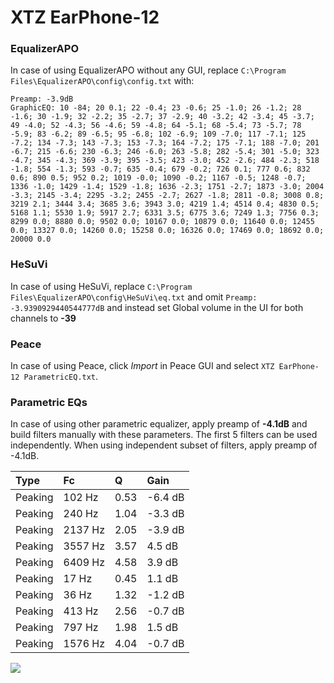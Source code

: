 # XTZ EarPhone-12

### EqualizerAPO
In case of using EqualizerAPO without any GUI, replace `C:\Program Files\EqualizerAPO\config\config.txt`
with:
```
Preamp: -3.9dB
GraphicEQ: 10 -84; 20 0.1; 22 -0.4; 23 -0.6; 25 -1.0; 26 -1.2; 28 -1.6; 30 -1.9; 32 -2.2; 35 -2.7; 37 -2.9; 40 -3.2; 42 -3.4; 45 -3.7; 49 -4.0; 52 -4.3; 56 -4.6; 59 -4.8; 64 -5.1; 68 -5.4; 73 -5.7; 78 -5.9; 83 -6.2; 89 -6.5; 95 -6.8; 102 -6.9; 109 -7.0; 117 -7.1; 125 -7.2; 134 -7.3; 143 -7.3; 153 -7.3; 164 -7.2; 175 -7.1; 188 -7.0; 201 -6.7; 215 -6.6; 230 -6.3; 246 -6.0; 263 -5.8; 282 -5.4; 301 -5.0; 323 -4.7; 345 -4.3; 369 -3.9; 395 -3.5; 423 -3.0; 452 -2.6; 484 -2.3; 518 -1.8; 554 -1.3; 593 -0.7; 635 -0.4; 679 -0.2; 726 0.1; 777 0.6; 832 0.6; 890 0.5; 952 0.2; 1019 -0.0; 1090 -0.2; 1167 -0.5; 1248 -0.7; 1336 -1.0; 1429 -1.4; 1529 -1.8; 1636 -2.3; 1751 -2.7; 1873 -3.0; 2004 -3.3; 2145 -3.4; 2295 -3.2; 2455 -2.7; 2627 -1.8; 2811 -0.8; 3008 0.8; 3219 2.1; 3444 3.4; 3685 3.6; 3943 3.0; 4219 1.4; 4514 0.4; 4830 0.5; 5168 1.1; 5530 1.9; 5917 2.7; 6331 3.5; 6775 3.6; 7249 1.3; 7756 0.3; 8299 0.0; 8880 0.0; 9502 0.0; 10167 0.0; 10879 0.0; 11640 0.0; 12455 0.0; 13327 0.0; 14260 0.0; 15258 0.0; 16326 0.0; 17469 0.0; 18692 0.0; 20000 0.0
```

### HeSuVi
In case of using HeSuVi, replace `C:\Program Files\EqualizerAPO\config\HeSuVi\eq.txt` and omit `Preamp:
-3.9390929440544777dB` and instead set Global volume in the UI for both channels to **-39**

### Peace
In case of using Peace, click *Import* in Peace GUI and select `XTZ EarPhone-12 ParametricEQ.txt`.

### Parametric EQs
In case of using other parametric equalizer, apply preamp of **-4.1dB** and build filters manually
with these parameters. The first 5 filters can be used independently.
When using independent subset of filters, apply preamp of -4.1dB.

| Type    | Fc      |    Q | Gain    |
|:--------|:--------|:-----|:--------|
| Peaking | 102 Hz  | 0.53 | -6.4 dB |
| Peaking | 240 Hz  | 1.04 | -3.3 dB |
| Peaking | 2137 Hz | 2.05 | -3.9 dB |
| Peaking | 3557 Hz | 3.57 | 4.5 dB  |
| Peaking | 6409 Hz | 4.58 | 3.9 dB  |
| Peaking | 17 Hz   | 0.45 | 1.1 dB  |
| Peaking | 36 Hz   | 1.32 | -1.2 dB |
| Peaking | 413 Hz  | 2.56 | -0.7 dB |
| Peaking | 797 Hz  | 1.98 | 1.5 dB  |
| Peaking | 1576 Hz | 4.04 | -0.7 dB |

![](https://raw.githubusercontent.com/jaakkopasanen/AutoEq/master/results/innerfidelity/sbaf-serious/XTZ%20EarPhone-12/XTZ%20EarPhone-12.png)